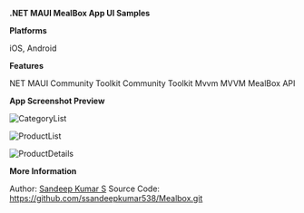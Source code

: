 **.NET MAUI MealBox App UI Samples**

**Platforms**

iOS, Android

**Features**

NET MAUI Community Toolkit
Community Toolkit Mvvm
MVVM
MealBox API


**App Screenshot Preview**

![CategoryList](https://github.com/ssandeepkumar538/Mealbox/assets/15775536/5cd177aa-58ca-4b4d-ae24-4e8b70c335a5)

![ProductList](https://github.com/ssandeepkumar538/Mealbox/assets/15775536/d0bb9235-35ef-4656-b3a6-1cfeab810641)

![ProductDetails](https://github.com/ssandeepkumar538/Mealbox/assets/15775536/6e27ff1e-806d-47ed-b18c-e012c7529b87)


**More Information**

  Author: [Sandeep Kumar S](https://github.com/ssandeepkumar538)
  Source Code: https://github.com/ssandeepkumar538/Mealbox.git
  
